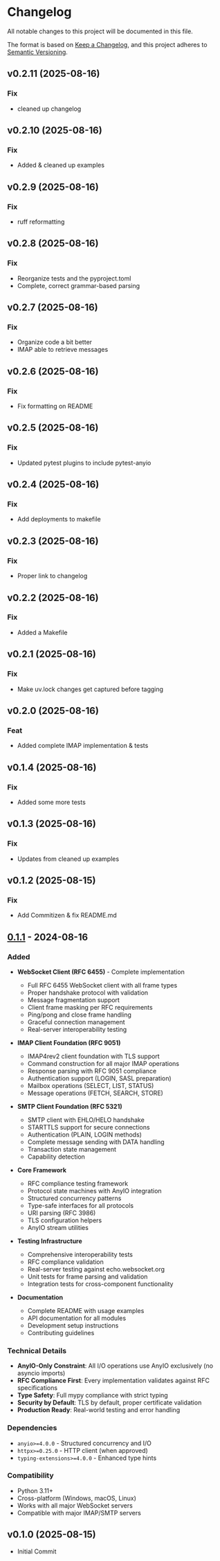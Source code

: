 # Changelog

<!-- markdownlint-disable MD024 -->

All notable changes to this project will be documented in this file.

The format is based on [Keep a Changelog](https://keepachangelog.com/en/1.0.0/),
and this project adheres to [Semantic Versioning](https://semver.org/spec/v2.0.0.html).

## v0.2.11 (2025-08-16)

### Fix

- cleaned up changelog

## v0.2.10 (2025-08-16)

### Fix

- Added & cleaned up examples

## v0.2.9 (2025-08-16)

### Fix

- ruff reformatting

## v0.2.8 (2025-08-16)

### Fix

- Reorganize tests and the pyproject.toml
- Complete, correct grammar-based parsing

## v0.2.7 (2025-08-16)

### Fix

- Organize code a bit better
- IMAP able to retrieve messages

## v0.2.6 (2025-08-16)

### Fix

- Fix formatting on README

## v0.2.5 (2025-08-16)

### Fix

- Updated pytest plugins to include pytest-anyio

## v0.2.4 (2025-08-16)

### Fix

- Add deployments to makefile

## v0.2.3 (2025-08-16)

### Fix

- Proper link to changelog

## v0.2.2 (2025-08-16)

### Fix

- Added a Makefile

## v0.2.1 (2025-08-16)

### Fix

- Make uv.lock changes get captured before tagging

## v0.2.0 (2025-08-16)

### Feat

- Added complete IMAP implementation & tests

## v0.1.4 (2025-08-16)

### Fix

- Added some more tests

## v0.1.3 (2025-08-16)

### Fix

- Updates from cleaned up examples

## v0.1.2 (2025-08-15)

### Fix

- Add Commitizen & fix README.md

## [0.1.1] - 2024-08-16

### Added

- **WebSocket Client (RFC 6455)** - Complete implementation
  - Full RFC 6455 WebSocket client with all frame types
  - Proper handshake protocol with validation
  - Message fragmentation support
  - Client frame masking per RFC requirements
  - Ping/pong and close frame handling
  - Graceful connection management
  - Real-server interoperability testing

- **IMAP Client Foundation (RFC 9051)**
  - IMAP4rev2 client foundation with TLS support
  - Command construction for all major IMAP operations
  - Response parsing with RFC 9051 compliance
  - Authentication support (LOGIN, SASL preparation)
  - Mailbox operations (SELECT, LIST, STATUS)
  - Message operations (FETCH, SEARCH, STORE)

- **SMTP Client Foundation (RFC 5321)**
  - SMTP client with EHLO/HELO handshake
  - STARTTLS support for secure connections
  - Authentication (PLAIN, LOGIN methods)
  - Complete message sending with DATA handling
  - Transaction state management
  - Capability detection

- **Core Framework**
  - RFC compliance testing framework
  - Protocol state machines with AnyIO integration
  - Structured concurrency patterns
  - Type-safe interfaces for all protocols
  - URI parsing (RFC 3986)
  - TLS configuration helpers
  - AnyIO stream utilities

- **Testing Infrastructure**
  - Comprehensive interoperability tests
  - RFC compliance validation
  - Real-server testing against echo.websocket.org
  - Unit tests for frame parsing and validation
  - Integration tests for cross-component functionality

- **Documentation**
  - Complete README with usage examples
  - API documentation for all modules
  - Development setup instructions
  - Contributing guidelines

### Technical Details

- **AnyIO-Only Constraint**: All I/O operations use AnyIO exclusively (no asyncio imports)
- **RFC Compliance First**: Every implementation validates against RFC specifications
- **Type Safety**: Full mypy compliance with strict typing
- **Security by Default**: TLS by default, proper certificate validation
- **Production Ready**: Real-world testing and error handling

### Dependencies

- `anyio>=4.0.0` - Structured concurrency and I/O
- `httpx>=0.25.0` - HTTP client (when approved)
- `typing-extensions>=4.0.0` - Enhanced type hints

### Compatibility

- Python 3.11+
- Cross-platform (Windows, macOS, Linux)
- Works with all major WebSocket servers
- Compatible with major IMAP/SMTP servers

[0.1.1]: https://github.com/elgertam/anyrfc/releases/tag/v0.1.1

## v0.1.0 (2025-08-15)

- Initial Commit
